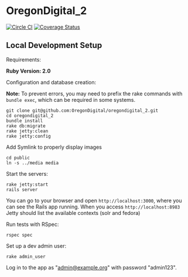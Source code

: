 OregonDigital\_2
===============

[![Circle CI](https://circleci.com/gh/OregonDigital/oregondigital_2.svg?style=svg)](https://circleci.com/gh/OregonDigital/oregondigital\_2)
[![Coverage Status](https://coveralls.io/repos/osulp/oregondigital_2/badge.svg)](https://coveralls.io/r/osulp/oregondigital\_2)


Local Development Setup
-----

Requirements:

**Ruby Version: 2.0**

Configuration and database creation:

**Note:** To prevent errors, you may need to prefix the rake commands with `bundle exec`, which can be required in some systems. 

    git clone git@github.com:OregonDigital/oregondigital_2.git
	cd oregondigital_2
	bundle install
	rake db:migrate
	rake jetty:clean
	rake jetty:config


Add Symlink to properly display images

    cd public
	ln -s ../media media


Start the servers:

    rake jetty:start
	rails server

You can go to your browser and open `http://localhost:3000`, where you can see the Rails app running. When you access `http://localhost:8983` Jetty should list the available contexts (solr and fedora)


Run tests with RSpec:

    rspec spec

Set up a dev admin user:

    rake admin_user

Log in to the app as "admin@example.org" with password "admin123".


